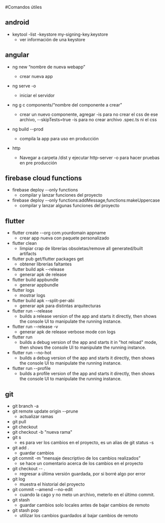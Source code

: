 #Comandos útiles

## android
- keytool -list -keystore my-signing-key.keystore
  - ver información de una keystore

## angular
- ng new “nombre de nueva webapp”
  - crear nueva app

- ng serve -o
  - iniciar el servidor

- ng g c components/“nombre del componente a crear” 
  - crear un nuevo componente, agregar -is para no crear el css de ese archivo, --skipTests=true -is para no crear archivo .spec.ts ni el css
- ng build --prod
  - compila la app para uso en producción 
- http
  - Navegar a carpeta /dist y ejecutar http-server -o para hacer pruebas en pre producción

## firebase cloud functions
- firebase deploy --only functions
  - compilar y lanzar funciones del proyecto
- firebase deploy --only functions:addMessage,functions:makeUppercase
  - compilar y lanzar algunas funciones del proyecto

## flutter
- flutter create --org com.yourdomain appname
  - crear app nueva con paquete personalizado
- flutter clean
  - limpiar crap de librerías obsoletas/remove all generated/built artifacts
- flutter pub get/flutter packages get 
  - obtener librerías faltantes
- flutter build apk --release
  - generar apk de release
- flutter build appbundle
  - generar appbundle
- flutter logs
  - mostrar logs
- flutter build apk --split-per-abi
  - generar apk para distintas arquitecturas
- flutter run --release
  - builds a release version of the app and starts it directly, then shows the console UI to manipulate the running instance.
- flutter run --release -v
  - generar apk de release verbose mode con logs
- flutter run
  - builds a debug version of the app and starts it in "hot reload" mode, then shows the console UI to manipulate the running instance.
- flutter run --no-hot
  - builds a debug version of the app and starts it directly, then shows the console UI to manipulate the running instance.
- flutter run --profile
  - builds a profile version of the app and starts it directly, then shows the console UI to manipulate the running instance.

## git
- git branch -a
- git remote update origin --prune
  - actualizar ramas
- git pull
- git checkout
- git checkout -b "nueva rama"
- git s
  - es para ver los cambios en el proyecto, es un alias de git status -s
- git add .
  - guardar cambios
- git commit -m “mensaje descriptivo de los cambios realizados”
  - se hace un comentario acerca de los cambios en el proyecto
- git checkout -- .
  - regresar a última versión guardada, por si borré algo por error
- git log
  - muestra el historial del proyecto
- git commit --amend --no-edit
  - cuando la cago y no meto un archivo, meterlo en el último commit. 
- git stash
  - guardar cambios solo locales antes de bajar cambios de remoto
- git stash pop
  - utilizar los cambios guardados al bajar cambios de remoto
